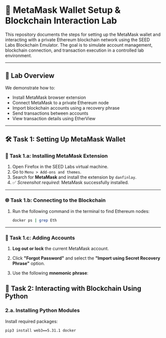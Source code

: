 # 🦊 MetaMask Wallet Setup & Blockchain Interaction Lab

This repository documents the steps for setting up the MetaMask wallet and interacting with a private Ethereum blockchain network using the SEED Labs Blockchain Emulator. The goal is to simulate account management, blockchain connection, and transaction execution in a controlled lab environment.

---

## 📌 Lab Overview

We demonstrate how to:
- Install MetaMask browser extension
- Connect MetaMask to a private Ethereum node
- Import blockchain accounts using a recovery phrase
- Send transactions between accounts
- View transaction details using EtherView

---

## 🛠️ Task 1: Setting Up MetaMask Wallet

### 🔧 Task 1.a: Installing MetaMask Extension

1. Open Firefox in the SEED Labs virtual machine.
2. Go to `Menu > Add-ons and themes`.
3. Search for **MetaMask** and install the extension by `danfinlay`.
4. ✅ *Screenshot required:* MetaMask successfully installed.

---

### 🌐 Task 1.b: Connecting to the Blockchain

1. Run the following command in the terminal to find Ethereum nodes:
   ```bash
   docker ps | grep Eth

-----
### 👛 Task 1.c: Adding Accounts

1. **Log out or lock** the current MetaMask account.

2. Click **"Forgot Password"** and select the **"Import using Secret Recovery Phrase"** option.

3. Use the following **mnemonic phrase**:

## 🐍 Task 2: Interacting with Blockchain Using Python

### 2.a. Installing Python Modules

Install required packages:

```bash
pip3 install web3==5.31.1 docker

